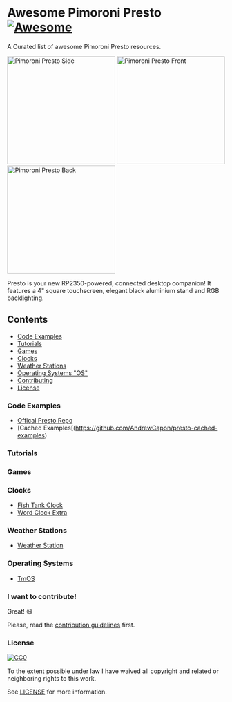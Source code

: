 # Awesome Pimoroni Presto  [![Awesome](https://awesome.re/badge.svg)](https://awesome.re)
A Curated list of awesome Pimoroni Presto resources.

<p float="left">
<img src="https://shop.pimoroni.com/cdn/shop/files/presto-6_1500x1500_crop_center.jpg" alt="Pimoroni Presto Side" width="250" height="250">
<img src="https://shop.pimoroni.com/cdn/shop/files/presto-4_1500x1500_crop_center.jpg" alt="Pimoroni Presto Front" width="250" height="250">
<img src="https://shop.pimoroni.com/cdn/shop/files/presto-9_1500x1500_crop_center.jpg" alt="Pimoroni Presto Back" width="250" height="250">
</p>

Presto is your new RP2350-powered, connected desktop companion! It features a 4" square touchscreen, elegant black aluminium stand and RGB backlighting.

## Contents
- [Code Examples](#code-examples)
- [Tutorials](#tutorials)
- [Games](#games)
- [Clocks](#clocks)
- [Weather Stations](#weather-stations)
- [Operating Systems "OS"](#operating-systems)
- [Contributing](#i-want-to-contribute)
- [License](#license)
  
### Code Examples
- [Offical Presto Repo](https://github.com/pimoroni/presto)
- [Cached Examples[(https://github.com/AndrewCapon/presto-cached-examples)

  
### Tutorials


### Games


### Clocks
- [Fish Tank Clock](https://github.com/arturo182/presto-examples/tree/main/fish_tank)
- [Word Clock Extra](https://github.com/arturo182/presto-examples/tree/main/word_clock_extra)

### Weather Stations
- [Weather Station](https://www.kevsrobots.com/blog/weather-station-display.html)

  
### Operating Systems
- [TmOS](https://github.com/themissingcow/pimoroni-presto-tmos)

  
### I want to contribute!

Great! :smiley:

Please, read the [contribution guidelines](CONTRIBUTING.md) first.

### License

[![CC0](https://i.creativecommons.org/p/zero/1.0/88x31.png)](https://creativecommons.org/publicdomain/zero/1.0/)

To the extent possible under law I have waived all copyright and related or neighboring rights to this work.

See [LICENSE](LICENSE) for more information.

